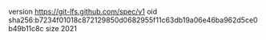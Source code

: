 version https://git-lfs.github.com/spec/v1
oid sha256:b7234f01018c872129850d0682955f11c63db19a06e46ba962d5ce0b49b11c8c
size 2021
